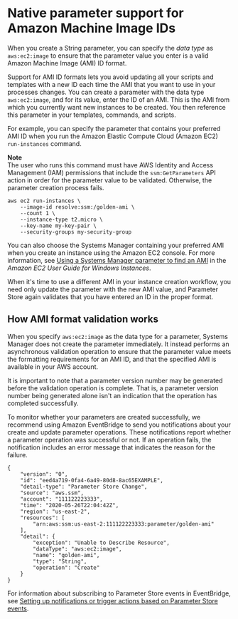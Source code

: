 # Native parameter support for Amazon Machine Image IDs<a name="parameter-store-ec2-aliases"></a>

When you create a String parameter, you can specify the *data type* as `aws:ec2:image` to ensure that the parameter value you enter is a valid Amazon Machine Image \(AMI\) ID format\. 

Support for AMI ID formats lets you avoid updating all your scripts and templates with a new ID each time the AMI that you want to use in your processes changes\. You can create a parameter with the data type `aws:ec2:image`, and for its value, enter the ID of an AMI\. This is the AMI from which you currently want new instances to be created\. You then reference this parameter in your templates, commands, and scripts\. 

For example, you can specify the parameter that contains your preferred AMI ID when you run the Amazon Elastic Compute Cloud \(Amazon EC2\) `run-instances` command\.

**Note**  
The user who runs this command must have AWS Identity and Access Management \(IAM\) permissions that include the `ssm:GetParameters` API action in order for the parameter value to be validated\. Otherwise, the parameter creation process fails\.

```
aws ec2 run-instances \
    --image-id resolve:ssm:/golden-ami \
    --count 1 \
    --instance-type t2.micro \
    --key-name my-key-pair \
    --security-groups my-security-group
```

You can also choose the Systems Manager containing your preferred AMI when you create an instance using the Amazon EC2 console\. For more information, see [Using a Systems Manager parameter to find an AMI](https://docs.aws.amazon.com/AWSEC2/latest/WindowsGuide/finding-an-ami.html#using-systems-manager-parameter-to-find-AMI) in the *Amazon EC2 User Guide for Windows Instances*\.

When it's time to use a different AMI in your instance creation workflow, you need only update the parameter with the new AMI value, and Parameter Store again validates that you have entered an ID in the proper format\.

## How AMI format validation works<a name="parameter-ami-validation"></a>

When you specify `aws:ec2:image` as the data type for a parameter, Systems Manager does not create the parameter immediately\. It instead performs an asynchronous validation operation to ensure that the parameter value meets the formatting requirements for an AMI ID, and that the specified AMI is available in your AWS account\.

It is important to note that a parameter version number may be generated before the validation operation is complete\. That is, a parameter version number being generated alone isn't an indication that the operation has completed successfully\.

To monitor whether your parameters are created successfully, we recommend using Amazon EventBridge to send you notifications about your create and update parameter operations\. These notifications report whether a parameter operation was successful or not\. If an operation fails, the notification includes an error message that indicates the reason for the failure\. 

```
{
    "version": "0",
    "id": "eed4a719-0fa4-6a49-80d8-8ac65EXAMPLE",
    "detail-type": "Parameter Store Change",
    "source": "aws.ssm",
    "account": "111122223333",
    "time": "2020-05-26T22:04:42Z",
    "region": "us-east-2",
    "resources": [
        "arn:aws:ssm:us-east-2:111122223333:parameter/golden-ami"
    ],
    "detail": {
        "exception": "Unable to Describe Resource",
        "dataType": "aws:ec2:image",
        "name": "golden-ami",
        "type": "String",
        "operation": "Create"
    }
}
```

For information about subscribing to Parameter Store events in EventBridge, see [Setting up notifications or trigger actions based on Parameter Store events](sysman-paramstore-cwe.md)\.